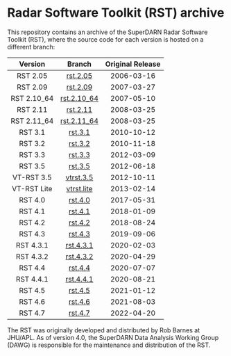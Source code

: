 # Radar Software Toolkit (RST) archive

This repository contains an archive of the SuperDARN Radar Software Toolkit (RST), where the source code for each version is hosted on a different branch:

| Version | Branch | Original Release |
|:-------:|:------:|:----------------:|
| RST 2.05 | [rst.2.05](../../tree/rst.2.05) | 2006-03-16 |
| RST 2.09 |[rst.2.09](../../tree/rst.2.09) | 2007-03-27 |
| RST 2.10_64 | [rst.2.10_64](../../tree/rst.2.10_64) | 2007-05-10 |
| RST 2.11 | [rst.2.11](../../tree/rst.2.11) | 2008-03-25 |
| RST 2.11_64 | [rst.2.11_64](../../tree/rst.2.11_64) | 2008-03-25 |
| RST 3.1 | [rst.3.1](../../tree/rst.3.1) | 2010-10-12 |
| RST 3.2 | [rst.3.2](../../tree/rst.3.2) | 2010-11-18 |
| RST 3.3 | [rst.3.3](../../tree/rst.3.3) | 2012-03-09 |
| RST 3.5 | [rst.3.5](../../tree/rst.3.5) | 2012-06-18 |
| VT-RST 3.5 | [vtrst.3.5](../../tree/vtrst.3.5) | 2012-10-11 |
| VT-RST Lite | [vtrst.lite](../../tree/vtrst.lite) | 2013-02-14 |
| RST 4.0 | [rst.4.0](../../tree/rst.4.0) | 2017-05-31 |
| RST 4.1 | [rst.4.1](../../tree/rst.4.1) | 2018-01-09 |
| RST 4.2 | [rst.4.2](../../tree/rst.4.2) | 2018-08-24 |
| RST 4.3 | [rst.4.3](../../tree/rst.4.3) | 2019-09-06 |
| RST 4.3.1 | [rst.4.3.1](../../tree/rst.4.3.1) | 2020-02-03 |
| RST 4.3.2 | [rst.4.3.2](../../tree/rst.4.3.2) | 2020-04-29 |
| RST 4.4 | [rst.4.4](../../tree/rst.4.4) | 2020-07-07 |
| RST 4.4.1 | [rst.4.4.1](../../tree/rst.4.4.1) | 2020-08-21 |
| RST 4.5 | [rst.4.5](../../tree/rst.4.5) | 2021-01-12 |
| RST 4.6 | [rst.4.6](../../tree/rst.4.6) | 2021-08-03 |
| RST 4.7 | [rst.4.7](../../tree/rst.4.7) | 2022-04-20 |

The RST was originally developed and distributed by Rob Barnes at JHU/APL. As of version 4.0, the SuperDARN Data Analysis Working Group (DAWG) is responsible for the maintenance and distribution of the RST.
